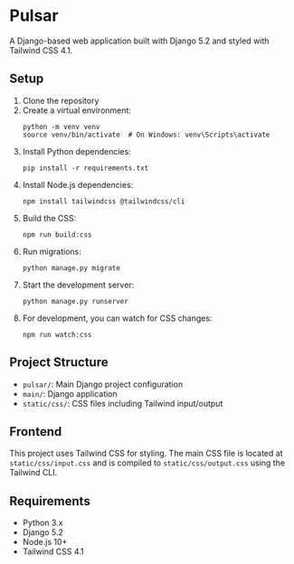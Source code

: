 # Pulsar

A Django-based web application built with Django 5.2 and styled with Tailwind CSS 4.1.

## Setup

1. Clone the repository
2. Create a virtual environment:
   ```
   python -m venv venv
   source venv/bin/activate  # On Windows: venv\Scripts\activate
   ```
3. Install Python dependencies:
   ```
   pip install -r requirements.txt
   ```
4. Install Node.js dependencies:
   ```
   npm install tailwindcss @tailwindcss/cli
   ```
5. Build the CSS:
   ```
   npm run build:css
   ```
6. Run migrations:
   ```
   python manage.py migrate
   ```
7. Start the development server:
   ```
   python manage.py runserver
   ```
8. For development, you can watch for CSS changes:
   ```
   npm run watch:css
   ```

## Project Structure

- `pulsar/`: Main Django project configuration
- `main/`: Django application
- `static/css/`: CSS files including Tailwind input/output

## Frontend

This project uses Tailwind CSS for styling. The main CSS file is located at `static/css/input.css` and is compiled to `static/css/output.css` using the Tailwind CLI.

## Requirements

- Python 3.x
- Django 5.2
- Node.js 10+
- Tailwind CSS 4.1 